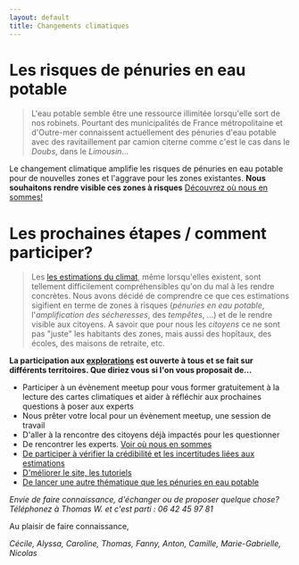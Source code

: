 ```yaml
---
layout: default
title: Changements climatiques
---
```


# Les risques de pénuries en eau potable

> L'eau potable semble être une ressource illimitée lorsqu'elle sort de nos robinets. Pourtant des municipalités de France métropolitaine et d'Outre-mer connaissent actuellement des pénuries d'eau potable avec des ravitaillement par camion citerne comme c'est le cas dans le *Doubs*, dans le *Limousin*... 

Le changement climatique amplifie les risques de pénuries en eau potable pour de nouvelles zones et l'aggrave pour les zones existantes. **Nous souhaitons rendre visible ces zones à risques** [Découvrez où nous en sommes!](../risques-penurie-eau)

# Les prochaines étapes / comment participer?

> Les [les estimations du climat](../donnees), même lorsqu'elles existent, sont tellement difficilement compréhensibles qu'on du mal à les rendre concrètes. Nous avons décidé de comprendre ce que ces estimations sigifient en terme de zones à risques (*pénuries en eau potable*, l'*amplification des sécheresses*, des *tempêtes*, ...) et de le rendre visible aux citoyens. A savoir que pour nous les *citoyens* ce ne sont pas "juste" les habitants des zones, mais aussi des hopîtaux, des écoles, des maisons de retraite, etc. 

**La participation aux [explorations](../methode) est ouverte à tous et se fait sur différents territoires. Que diriez vous si l'on vous proposait de...**

* Participer à un évènement meetup pour vous former gratuitement à la lecture des cartes climatiques et aider à réfléchir aux prochaines questions à poser aux experts
* Nous prêter votre local pour un évènement meetup, une session de travail
* D'aller à la rencontre des citoyens déjà impactés pour les questionner
* De rencontrer les experts. [Voir où nous en sommes](../risques-penurie-eau)
* [De participer à vérifier la crédibilité et les incertitudes liées aux estimations](../donnees)
* [D'méliorer le site, les tutoriels](https://github.com/anticiper)
* [De lancer une autre thématique que les pénuries en eau potable](../methode)

*Envie de faire connaissance, d'échanger ou de proposer quelque chose? Téléphonez à Thomas W. et c'est parti : 06 42 45 97 81*

Au plaisir de faire connaissance,

*Cécile, Alyssa, Caroline, Thomas, Fanny, Anton, Camille, Marie-Gabrielle, Nicolas*
